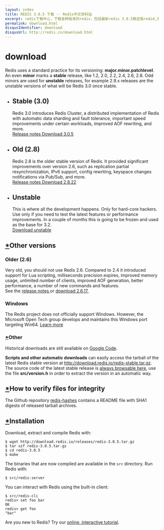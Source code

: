 ```yaml
---
layout: index
title: REDIS 3.0.5 下载 -- Redis中文资料站
excerpt: redis下载中心，下载各种版本的redis，包括最新redis 3.0.5稳定版redid,3.0.5-Beta版本以及win32/64版本
permalink: download.html
disqusIdentifier: download
disqusUrl: http://redis.cn/download.html
---
```

download
===
<div class='text'>          
          <p>
            Redis uses a standard practice for its versioning:
            <strong>major.minor.patchlevel</strong>.
            An even
            <strong>minor</strong>
            marks a
            <strong>stable</strong>
            release, like 1.2, 2.0, 2.2, 2.4, 2.6,
            2.8. Odd minors are used for
            <strong>unstable</strong>
            releases, for example 2.9.x releases
            are the unstable versions of what will be Redis 3.0 once stable.
          </p>
          <ul class='download-versions'>
            <li>
              <h2>
                Stable
                <span class='download-version'>(3.0)</span>
              </h2>
              Redis 3.0 introduces Redis Cluster, a distributed implementation of Redis with automatic data sharding and fault tolerance, important speed improvements under certain workloads, improved AOF rewriting, and more.
              <div class='download-links'>
                <a class='download-link' href='https://raw.githubusercontent.com/antirez/redis/3.0/00-RELEASENOTES'>
                  <i class='fa fa-file-text-o'></i>
                  Release notes
                </a>
                <a class='download-link' href='http://download.redis.io/releases/redis-3.0.5.tar.gz'>
                  <i class='fa fa-arrow-circle-o-down'></i>
                  Download
                  3.0.5
                </a>
              </div>
            </li>
            <li>
              <h2>
                Old
                <span class='download-version'>(2.8)</span>
              </h2>
              Redis 2.8 is the older stable version of Redis. It provided significant improvements over version 2.6, such as replication partial resynchronization, IPv6 support, config rewriting, keyspace changes notifications via Pub/Sub, and more.
              <div class='download-links'>
                <a class='download-link' href='https://raw.githubusercontent.com/antirez/redis/2.8/00-RELEASENOTES'>
                  <i class='fa fa-file-text-o'></i>
                  Release notes
                </a>
                <a class='download-link' href='https://github.com/antirez/redis/archive/2.8.22.tar.gz'>
                  <i class='fa fa-arrow-circle-o-down'></i>
                  Download
                  2.8.22
                </a>
              </div>
            </li>
            <li>
              <h2>
                Unstable
              </h2>
              This is where all the development happens. Only for hard-core hackers. Use only if you need to test the latest features or performance improvements. In a couple of months this is going to be frozen and used as the base for 3.2.
              <div class='download-links'>
                <a class='download-link' href='https://github.com/antirez/redis/archive/unstable.tar.gz'>
                  <i class='fa fa-arrow-circle-o-down'></i>
                  Download
                  unstable
                </a>
              </div>
            </li>
          </ul>
          <span id="other-versions" class=anchor></span><h2 ><a href="#other-versions" class=anchor-link>*</a>Other versions</h2>
          <h3>
            Older
            <span class='download-version'>(2.6)</span>
          </h3>
          Very old, you should not use Redis 2.6. Compared to 2.4 it introduced support for Lua scripting, milliseconds precision expires, improved memory usage, unlimited number of clients, improved AOF generation, better performance, a number of new commands and features.
          <br />
          See the
          <a href='https://raw.githubusercontent.com/antirez/redis/2.6/00-RELEASENOTES'>
            release notes
          </a>
          or
          <a href='http://download.redis.io/releases/redis-2.6.17.tar.gz'>
            download 2.6.17.
          </a>
          <h3>
            Windows
          </h3>
          The Redis project does not officially support Windows. However, the Microsoft Open Tech group develops and maintains this Windows port targeting Win64.
          <a href='https://github.com/MSOpenTech/redis'>Learn more</a>
          <span id="other" class=anchor></span><h3 ><a href="#other" class=anchor-link>*</a>Other</h3>
          Historical downloads are still available on
          <a href='https://code.google.com/p/redis/downloads/list?can=1'>Google Code</a>.
          <p>
            <strong>Scripts and other automatic downloads</strong>
            can easily access the tarball of the latest Redis stable version at
            <a href='http://download.redis.io/redis-stable.tar.gz'>http://download.redis.io/redis-stable.tar.gz</a>.
            The source code of the latest stable release is
            <a href='http://download.redis.io/redis-stable'>always browsable here</a>,
            use the file
            <strong>src/version.h</strong>
            in order to extract the version in an automatic way.
          </p>
          <span id="how-to-verify-files-for-integrity" class=anchor></span><h2 ><a href="#how-to-verify-files-for-integrity" class=anchor-link>*</a>How to verify files for integrity</h2>
          <p>
            The Github repository
            <a href='https://github.com/antirez/redis-hashes/blob/master/README'>redis-hashes</a>
            contains a README file with SHA1 digests of released tarball archives.
          </p>
          <span id="installation" class=anchor></span><h2 ><a href="#installation" class=anchor-link>*</a>Installation</h2>
          <p>Download, extract and compile Redis with:</p>
          <pre><code>$ wget http://download.redis.io/releases/redis-3.0.5.tar.gz&#x000A;$ tar xzf redis-3.0.5.tar.gz&#x000A;$ cd redis-3.0.5&#x000A;$ make</code></pre>
          <p>
            The binaries that are now compiled are available in the
            <code>src</code>
            directory. Run Redis with:
          </p>
          <pre><code>$ src/redis-server</code></pre>
          <p>You can interact with Redis using the built-in client:</p>
          <pre><code>$ src/redis-cli&#x000A;redis&gt; set foo bar&#x000A;OK&#x000A;redis&gt; get foo&#x000A;&quot;bar&quot;</code></pre>
          <p>
            Are you new to Redis? Try our
            <a href='http://try.redis.io'>online, interactive tutorial</a>.
          </p>
        </div>